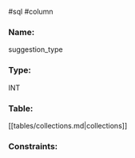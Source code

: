 #sql #column 

### Name:
suggestion_type
### Type:
INT
### Table:
 [[tables/collections.md|collections]]

### Constraints:
